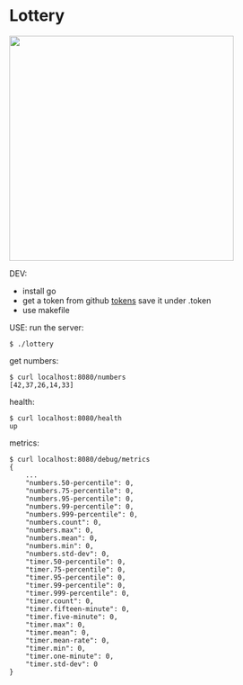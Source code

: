 Lottery
=======

<img src="http://img.memecdn.com/winning-the-lottery-it-could-have-been-worse-i-guess_c_3237821.jpg" width=400>

DEV:

- install go
- get a token from github [tokens](https://github.com/settings/tokens) save it under .token
- use makefile


USE:
run the server:

```
$ ./lottery
```

get numbers:
```
$ curl localhost:8080/numbers
[42,37,26,14,33]
```

health:
```
$ curl localhost:8080/health
up
```

metrics:
```
$ curl localhost:8080/debug/metrics
{
	...
	"numbers.50-percentile": 0,
	"numbers.75-percentile": 0,
	"numbers.95-percentile": 0,
	"numbers.99-percentile": 0,
	"numbers.999-percentile": 0,
	"numbers.count": 0,
	"numbers.max": 0,
	"numbers.mean": 0,
	"numbers.min": 0,
	"numbers.std-dev": 0,
	"timer.50-percentile": 0,
	"timer.75-percentile": 0,
	"timer.95-percentile": 0,
	"timer.99-percentile": 0,
	"timer.999-percentile": 0,
	"timer.count": 0,
	"timer.fifteen-minute": 0,
	"timer.five-minute": 0,
	"timer.max": 0,
	"timer.mean": 0,
	"timer.mean-rate": 0,
	"timer.min": 0,
	"timer.one-minute": 0,
	"timer.std-dev": 0
}
```
